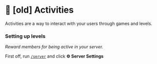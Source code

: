 # 🎲 \[old] Activities

Activities are a way to interact with your users through games and levels.

### Setting up levels

_Reward members for being active in your server._

First off, run [`/server`](old-setting-up-beep-boop.md) and click **⚙️ Server Settings**&#x20;
